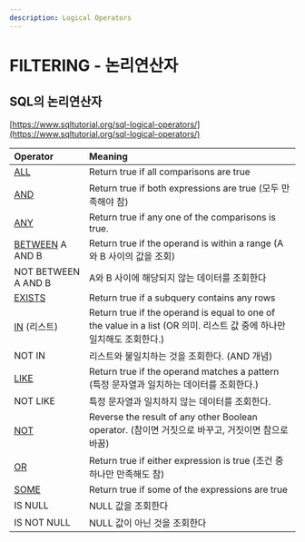 ```yaml
---
description: Logical Operators
---
```


# FILTERING - 논리연산자

## SQL의 논리연산자

[https://www.sqltutorial.org/sql-logical-operators/](https://www.sqltutorial.org/sql-logical-operators/)

| **Operator** | **Meaning** |
| :--- | :--- |
| [ALL](https://www.sqltutorial.org/sql-all/) | Return true if all comparisons are true |
| [AND](https://www.sqltutorial.org/sql-and/) | Return true if both expressions are true \(모두 만족해야 참\) |
| [ANY](https://www.sqltutorial.org/sql-any/) | Return true if any one of the comparisons is true. |
| [BETWEEN](https://www.sqltutorial.org/sql-between/)  A AND B | Return true if the operand is within a range \(A와 B 사이의 값을 조회\) |
| NOT BETWEEN A AND B | A와 B 사이에 해당되지 않는 데이터를 조회한다 |
| [EXISTS](https://www.sqltutorial.org/sql-exists/) | Return true if a subquery contains any rows |
| [IN](https://www.sqltutorial.org/sql-in/) \(리스트\) | Return true if the operand is equal to one of the value in a list \(OR 의미. 리스트 값 중에 하나만 일치해도 조회한다.\) |
| NOT IN | 리스트와 불일치하는 것을 조회한다. \(AND 개념\) |
| [LIKE](https://www.sqltutorial.org/sql-like/) | Return true if the operand matches a pattern \(특정 문자열과 일치하는 데이터를 조회한다.\) |
| NOT LIKE | 특정 문자열과 일치하지 않는 데이터를 조회한다. |
| [NOT](https://www.sqltutorial.org/sql-not/) | Reverse the result of any other Boolean operator. \(참이면 거짓으로 바꾸고, 거짓이면 참으로 바꿈\) |
| [OR](https://www.sqltutorial.org/sql-or/) | Return true if either expression is true \(조건 중 하나만 만족해도 참\) |
| [SOME](https://www.sqltutorial.org/sql-any/) | Return true if some of the expressions are true |
| IS NULL | NULL 값을 조회한다 |
| IS NOT NULL | NULL 값이 아닌 것을 조회한다 |


